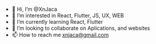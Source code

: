 - 👋 Hi, I’m @XnJaca
- 👀 I’m interested in React, Flutter, JS, UX, WEB
- 🌱 I’m currently learning React, Flutter
- 💞️ I’m looking to collaborate on Aplications, and websites
- 📫 How to reach me xnjaca@gmail.com

<!---
XnJaca/XnJaca is a ✨ special ✨ repository because its `README.md` (this file) appears on your GitHub profile.
You can click the Preview link to take a look at your changes.
--->
